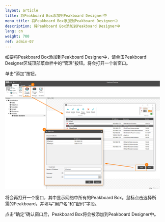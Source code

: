 ```yaml
---
layout: article
title: 将Peakboard Box添加到Peakboard Designer中
menu_title: 将Peakboard Box添加到Peakboard Designer中
description: 将Peakboard Box添加到Peakboard Designer中
lang: cn
weight: 700
ref: admin-07
---
```


如要将Peakboard Box添加到Peakboard Designer中，请单击Peakboard Designer区域顶部菜单栏中的“管理”按钮。将会打开一个新窗口。

单击“添加”按钮。

![Deploy Dialog](/assets/images/admin/add/deploy-dialog.png)

将会再打开一个窗口，其中显示网络中所有的Peakboard Box。鼠标点击选择所需的Peakboard，并填写“用户名”和“密码”字段。

点击“确定”确认窗口后，Peakboard Box将会被添加到Peakboard Designer中。
